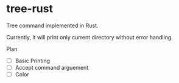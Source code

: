 # tree-rust

Tree command implemented in Rust.

Currently, it will print only current directory without error handling.

Plan

- [ ] Basic Printing
- [ ] Accept command arguement
- [ ] Color
